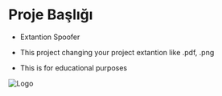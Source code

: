
# Proje Başlığı
- Extantion Spoofer

- This project changing your project extantion like .pdf, .png

- This is for educational purposes


![Logo](https://dev-to-uploads.s3.amazonaws.com/uploads/articles/th5xamgrr6se0x5ro4g6.png)

    
    
